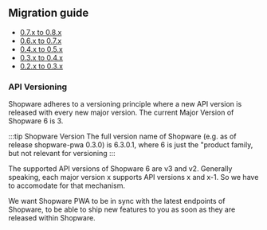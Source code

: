 ## Migration guide
* [0.7.x to 0.8.x](./0.7.x_to_0.8.x) <Badge text="new" type="info"/>
* [0.6.x to 0.7.x](./0.6.x_to_0.7.x)
* [0.4.x to 0.5.x](./0.4.x_to_0.5.x)
* [0.3.x to 0.4.x](./0.3.x_to_0.4.x)
* [0.2.x to 0.3.x](./0.2.x_to_0.3.x)



### API Versioning

Shopware adheres to a versioning principle where a new API version is released with every new major version. The current Major Version of Shopware 6 is 3.

:::tip Shopware Version
The full version name of Shopware (e.g. as of release shopware-pwa 0.3.0) is 6.3.0.1, where 6 is just the "product family, but not relevant for versioning
:::

The supported API versions of Shopware 6 are v3 and v2. Generally speaking, each major version x supports API versions x and x-1. So we have to accomodate for that mechanism.

We want Shopware PWA to be in sync with the latest endpoints of Shopware, to be able to ship new features to you as soon as they are released within Shopware.

